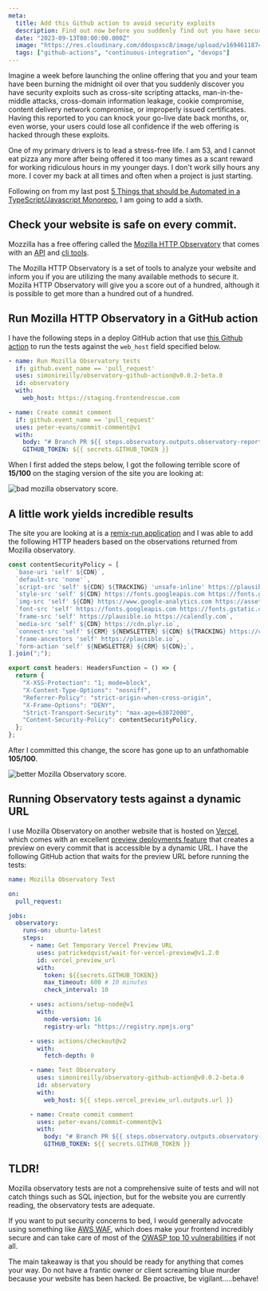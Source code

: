 ```yaml
---
meta:
  title: Add this Github action to avoid security exploits
  description: Find out now before you suddenly find out you have security exploits
  date: "2023-09-13T00:00:00.000Z"
  image: "https://res.cloudinary.com/ddospxsc8/image/upload/v1694611874/observatory_umk7ra.png"
  tags: ["github-actions", "continuous-integration", "devops"]
---
```


Imagine a week before launching the online offering that you and your team have been burning the midnight oil over that you suddenly discover you have security exploits such as cross-site scripting attacks, man-in-the-middle attacks, cross-domain information leakage, cookie compromise, content delivery network compromise, or improperly issued certificates. Having this reported to you can knock your go-live date back months, or, even worse, your users could lose all confidence if the web offering is hacked through these exploits.

One of my primary drivers is to lead a stress-free life. I am 53, and I cannot eat pizza any more after being offered it too many times as a scant reward for working ridiculous hours in my younger days. I don't work silly hours any more. I cover my back at all times and often when a project is just starting.

Following on from my last post [5 Things that should be Automated in a TypeScript/Javascript Monorepo](https://frontendrescue.com/posts/2023-09-04-5-things-to-automate), I am going to add a sixth.

## Check your website is safe on every commit.

Mozzilla has a free offering called the [Mozilla HTTP Observatory](https://observatory.mozilla.org/) that comes with an [API](https://github.com/mozilla/http-observatory/blob/master/httpobs/docs/api.md) and [cli tools](https://github.com/mozilla/observatory-cli).

The Mozilla HTTP Observatory is a set of tools to analyze your website and inform you if you are utilizing the many available methods to secure it. Mozilla HTTP Observatory will give you a score out of a hundred, although it is possible to get more than a hundred out of a hundred.

## Run Mozilla HTTP Observatory in a GitHub action

I have the following steps in a deploy GitHub action that use [this Github action](https://github.com/simonireilly/observatory-github-action/tree/v0.0.2-beta.0/) to run the tests against the `web_host` field specified below.

```yml {6} showLineNumbers
- name: Run Mozilla Observatory tests
  if: github.event_name == 'pull_request'
  uses: simonireilly/observatory-github-action@v0.0.2-beta.0
  id: observatory
  with:
    web_host: https://staging.frontendrescue.com

- name: Create commit comment
  if: github.event_name == 'pull_request'
  uses: peter-evans/commit-comment@v1
  with:
    body: "# Branch PR ${{ steps.observatory.outputs.observatory-report }}"
    GITHUB_TOKEN: ${{ secrets.GITHUB_TOKEN }}
```

When I first added the steps below, I got the following terrible score of **15/100** on the staging version of the site you are looking at:

![bad mozilla observatory score](https://res.cloudinary.com/ddospxsc8/image/upload/v1694638552/observatory-before_gxmbqt.png).

## A little work yields incredible results

The site you are looking at is a [remix-run application](https://remix.run/docs/en/main) and I was able to add the following HTTP headers based on the observations returned from Mozilla observatory.

```ts showLineNumbers
const contentSecurityPolicy = [
  `base-uri 'self' ${CDN}`,
  `default-src 'none'`,
  `script-src 'self' ${CDN} ${TRACKING} 'unsafe-inline' https://plausible.io https://www.google-analytics.com`,
  `style-src 'self' ${CDN} https://fonts.googleapis.com https://fonts.googleapis.com 'unsafe-inline' data:`,
  `img-src 'self' ${CDN} https://www.google-analytics.com https://assets.calendly.com data: blob:`,
  `font-src 'self' https://fonts.googleapis.com https://fonts.gstatic.com`,
  `frame-src 'self' https://plausible.io https://calendly.com`,
  `media-src 'self' ${CDN} https://cdn.plyr.io`,
  `connect-src 'self' ${CRM} ${NEWSLETTER} ${CDN} ${TRACKING} https://cdn.plyr.io https://plausible.io`,
  `frame-ancestors 'self' https://plausible.io`,
  `form-action 'self' ${NEWSLETTER} ${CRM} ${CDN};`,
].join(";");

export const headers: HeadersFunction = () => {
  return {
    "X-XSS-Protection": "1; mode=block",
    "X-Content-Type-Options": "nosniff",
    "Referrer-Policy": "strict-origin-when-cross-origin",
    "X-Frame-Options": "DENY",
    "Strict-Transport-Security": "max-age=63072000",
    "Content-Security-Policy": contentSecurityPolicy,
  };
};
```

After I committed this change, the score has gone up to an unfathomable **105/100**.

![better Mozilla Observatory score](https://res.cloudinary.com/ddospxsc8/image/upload/v1694638552/observatory_after_yhj0gh.png).

## Running Observatory tests against a dynamic URL

I use Mozilla Observatory on another website that is hosted on [Vercel](https://vercel.com/), which comes with an excellent [preview deployments feature](https://vercel.com/docs/deployments/preview-deployments) that creates a preview on every commit that is accessible by a dynamic URL. I have the following GitHub action that waits for the preview URL before running the tests:

```yml {11,31} showLineNumbers
name: Mozilla Observatory Test

on:
  pull_request:

jobs:
  observatory:
    runs-on: ubuntu-latest
    steps:
      - name: Get Temporary Vercel Preview URL
        uses: patrickedqvist/wait-for-vercel-preview@v1.2.0
        id: vercel_preview_url
        with:
          token: ${{secrets.GITHUB_TOKEN}}
          max_timeout: 600 # 10 minutes
          check_interval: 10

      - uses: actions/setup-node@v1
        with:
          node-version: 16
          registry-url: "https://registry.npmjs.org"

      - uses: actions/checkout@v2
        with:
          fetch-depth: 0

      - name: Test Observatory
        uses: simonireilly/observatory-github-action@v0.0.2-beta.0
        id: observatory
        with:
          web_host: ${{ steps.vercel_preview_url.outputs.url }}

      - name: Create commit comment
        uses: peter-evans/commit-comment@v1
        with:
          body: "# Branch PR ${{ steps.observatory.outputs.observatory-report }}"
          GITHUB_TOKEN: ${{ secrets.GITHUB_TOKEN }}
```

## TLDR!

Mozilla observatory tests are not a comprehensive suite of tests and will not catch things such as SQL injection, but for the website you are currently reading, the observatory tests are adequate.

If you want to put security concerns to bed, I would generally advocate using something like [AWS WAF](https://aws.amazon.com/waf/), which does make your frontend incredibly secure and can take care of most of the [OWASP top 10 vulnerabilities](https://owasp.org/www-project-top-ten/) if not all.

The main takeaway is that you should be ready for anything that comes your way. Do not have a frantic owner or client screaming blue murder because your website has been hacked. Be proactive, be vigilant.....behave!
